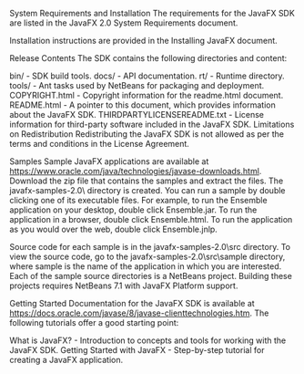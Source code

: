 System Requirements and Installation
The requirements for the JavaFX SDK are listed in the JavaFX 2.0 System Requirements document.

Installation instructions are provided in the Installing JavaFX document.

Release Contents
The SDK contains the following directories and content:

bin/ - SDK build tools.
docs/ - API documentation.
rt/ - Runtime directory.
tools/ - Ant tasks used by NetBeans for packaging and deployment.
COPYRIGHT.html - Copyright information for the readme.html document.
README.html - A pointer to this document, which provides information about the JavaFX SDK.
THIRDPARTYLICENSEREADME.txt - License information for third-party software included in the JavaFX SDK.
Limitations on Redistribution
Redistributing the JavaFX SDK is not allowed as per the terms and conditions in the License Agreement.

Samples
Sample JavaFX applications are available at https://www.oracle.com/java/technologies/javase-downloads.html. Download the zip file that contains the samples and extract the files. The javafx-samples-2.0\ directory is created. You can run a sample by double clicking one of its executable files. For example, to run the Ensemble application on your desktop, double click Ensemble.jar. To run the application in a browser, double click Ensemble.html. To run the application as you would over the web, double click Ensemble.jnlp.

Source code for each sample is in the javafx-samples-2.0\src directory. To view the source code, go to the javafx-samples-2.0\src\sample directory, where sample is the name of the application in which you are interested. Each of the sample source directories is a NetBeans project. Building these projects requires NetBeans 7.1 with JavaFX Platform support.

Getting Started
Documentation for the JavaFX SDK is available at https://docs.oracle.com/javase/8/javase-clienttechnologies.htm. The following tutorials offer a good starting point:

What is JavaFX? - Introduction to concepts and tools for working with the JavaFX SDK.
Getting Started with JavaFX - Step-by-step tutorial for creating a JavaFX application.